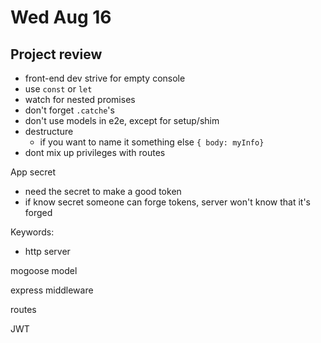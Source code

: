 # Wed Aug 16

## Project review
* front-end dev strive for empty console
* use `const` or `let`
* watch for nested promises
* don't forget `.catche`'s
* don't use models in e2e, except for setup/shim
* destructure
  * if you want to name it something else `{ body: myInfo}`
* dont mix up privileges with routes

App secret
  * need the secret to make a good token
  * if know secret someone can forge tokens, server won't know that it's forged

Keywords:
* http server

mogoose model

express middleware

routes

JWT